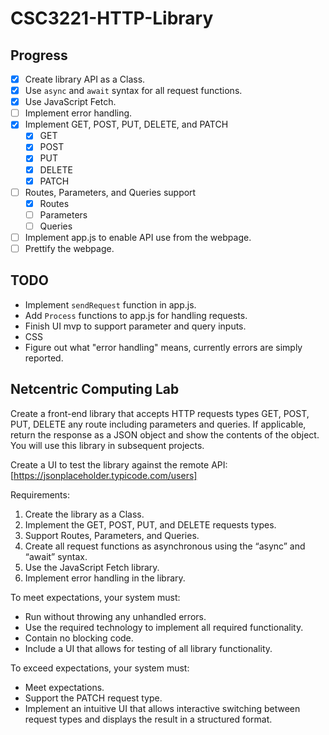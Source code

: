 # CSC3221-HTTP-Library

## Progress

- [x] Create library API as a Class.
- [x] Use `async` and `await` syntax for all request functions.
- [x] Use JavaScript Fetch.
- [ ] Implement error handling.
- [x] Implement GET, POST, PUT, DELETE, and PATCH
  - [x] GET
  - [x] POST
  - [x] PUT
  - [x] DELETE
  - [x] PATCH
- [ ] Routes, Parameters, and Queries support
  - [x] Routes
  - [ ] Parameters
  - [ ] Queries
- [ ] Implement app.js to enable API use from the webpage.
- [ ] Prettify the webpage.

## TODO

- Implement `sendRequest` function in app.js.
- Add `Process` functions to app.js for handling requests.
- Finish UI mvp to support parameter and query inputs.
- CSS
- Figure out what "error handling" means, currently errors are simply reported.

## Netcentric Computing Lab

Create a front-end library that accepts HTTP requests types GET, POST, PUT, DELETE any route including parameters and queries. If applicable, return the response as a JSON object and show the contents of the object. You will use this library in subsequent projects.

Create a UI to test the library against the remote API: [https://jsonplaceholder.typicode.com/users]

Requirements:

1. Create the library as a Class.
2. Implement the GET, POST, PUT, and DELETE requests types.
3. Support Routes, Parameters, and Queries.
4. Create all request functions as asynchronous using the “async” and “await” syntax.
5. Use the JavaScript Fetch library.
6. Implement error handling in the library.

To meet expectations, your system must:

- Run without throwing any unhandled errors.
- Use the required technology to implement all required functionality.
- Contain no blocking code.
- Include a UI that allows for testing of all library functionality.

To exceed expectations, your system must:

- Meet expectations.
- Support the PATCH request type.
- Implement an intuitive UI that allows interactive switching between request types and displays the result in a structured format.
